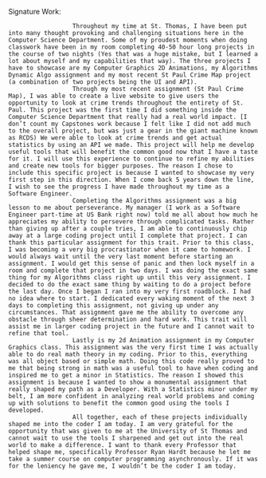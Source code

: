 Signature Work:


                      Throughout my time at St. Thomas, I have been put into many thought provoking and challenging situations here in the Computer Science Department. Some of my proudest moments when doing classwork have been in my room completing 40-50 hour long projects in the course of two nights (Yes that was a huge mistake, but I learned a lot about myself and my capabilities that way). The three projects I have to showcase are my Computer Graphics 2D Animations, my Algorithms Dynamic Algo assignment and my most recent St Paul Crime Map project (a combination of two projects being the UI and API). 
                      Through my most recent assignment (St Paul Crime Map), I was able to create a live website to give users the opportunity to look at crime trends throughout the entirety of St. Paul. This project was the first time I did something inside the Computer Science Department that really had a real world impact. [I don’t count my Capstones work because I felt like I did not add much to the overall project, but was just a gear in the giant machine known as RCDS) We were able to look at crime trends and get actual statistics by using an API we made. This project will help me develop useful tools that will benefit the common good now that I have a taste for it. I will use this experience to continue to refine my abilities and create new tools for bigger purposes. The reason I chose to include this specific project is because I wanted to showcase my very first step in this direction. When I come back 5 years down the line, I wish to see the progress I have made throughout my time as a Software Engineer.
                      Completing the Algorithms assignment was a big lesson to me about perseverance. My manager (I work as a Software Engineer part-time at US Bank right now) told me all about how much he appreciates my ability to persevere through complicated tasks. Rather than giving up after a couple tries, I am able to continuously chip away at a large coding project until I complete that project. I can thank this particular assignment for this trait. Prior to this class, I was becoming a very big procrastinator when it came to homework. I would always wait until the very last moment before starting an assignment. I would get this sense of panic and then lock myself in a room and complete that project in two days. I was doing the exact same thing for my Algorithms class right up until this very assignment. I decided to do the exact same thing by waiting to do a project before the last day. Once I began I ran into my very first roadblock. I had no idea where to start. I dedicated every waking moment of the next 3 days to completing this assignment, not giving up under any circumstances. That assignment gave me the ability to overcome any obstacle through sheer determination and hard work. This trait will assist me in larger coding project in the future and I cannot wait to refine that tool.
                      Lastly is my 2d Animation assignment in my Computer Graphics class. This assignment was the very first time I was actually able to do real math theory in my coding. Prior to this, everything was all object based or simple math. Doing this code really proved to me that being strong in math was a useful tool to have when coding and inspired me to get a minor in Statistics. The reason I showed this assignment is because I wanted to show a monumental assignment that really shaped my path as a Developer. With a Statistics minor under my belt, I am more confident in analyzing real world problems and coming up with solutions to benefit the common good using the tools I developed.
                      All together, each of these projects individually shaped me into the coder I am today. I am very grateful for the opportunity that was given to me at the University of St Thomas and cannot wait to use the tools I sharpened and get out into the real world to make a difference. I want to thank every Professor that helped shape me, specifically Professor Ryan Hardt because he let me take a summer course on computer programming asynchronously. If it was for the leniency he gave me, I wouldn’t be the coder I am today. 
